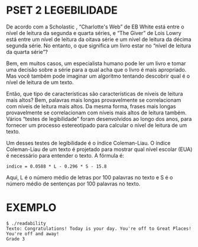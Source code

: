 
# PSET 2 LEGEBILIDADE 
De acordo com a Scholastic , “Charlotte's Web” de EB White está entre o nível de leitura da segunda e quarta séries, e “The Giver” de Lois Lowry está entre um nível de leitura da oitava série e um nível de leitura da décima segunda série. No entanto, o que significa um livro estar no “nível de leitura da quarta série”?

Bem, em muitos casos, um especialista humano pode ler um livro e tomar uma decisão sobre a série para a qual acha que o livro é mais apropriado. Mas você também pode imaginar um algoritmo tentando descobrir qual é o nível de leitura de um texto.

Então, que tipo de características são características de níveis de leitura mais altos? Bem, palavras mais longas provavelmente se correlacionam com níveis de leitura mais altos. Da mesma forma, frases mais longas provavelmente se correlacionam com níveis mais altos de leitura também. Vários “testes de legibilidade” foram desenvolvidos ao longo dos anos, para fornecer um processo estereotipado para calcular o nível de leitura de um texto.

Um desses testes de legibilidade é o índice Coleman-Liau. O índice Coleman-Liau de um texto é projetado para mostrar qual nível escolar (EUA) é necessário para entender o texto. A fórmula é:

```formula
indice = 0.0588 * L - 0.296 * S - 15.8
```
Aqui, L é o número médio de letras por 100 palavras no texto e S é o número médio de sentenças por 100 palavras no texto.

# EXEMPLO
```Run
$ ./readability
Texto: Congratulations! Today is your day. You're off to Great Places! You're off and away!
Grade 3
```


